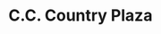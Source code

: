 ---
title: "C.C. Country Plaza"
url: /barcelona/c-c-country-plaza-av-country-club/
shop: centro comercial
---